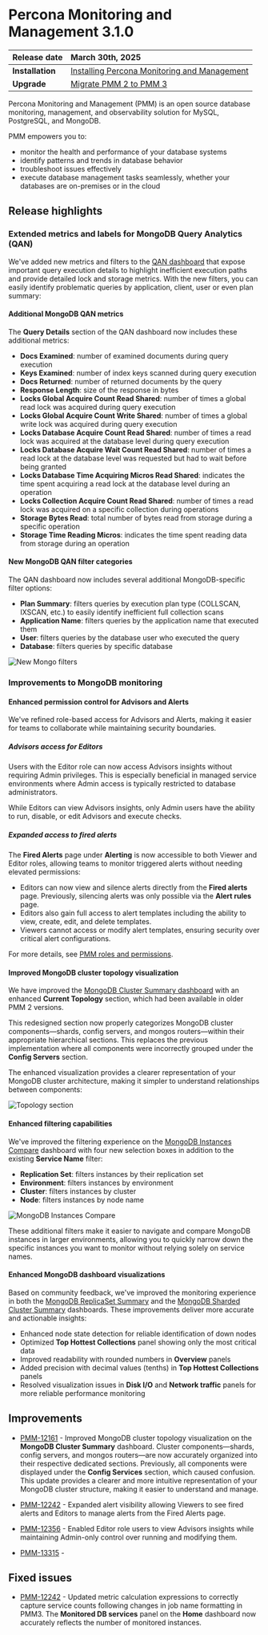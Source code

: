 # Percona Monitoring and Management 3.1.0 

| **Release date** | March 30th, 2025                                                                                  |
| ----------------- | :---------------------------------------------------------------------------------------------- |
| **Installation** | [Installing Percona Monitoring and Management](../quickstart/quickstart.md) |
| **Upgrade**| [Migrate PMM 2 to PMM 3](../pmm-upgrade/migrating_from_pmm_2.md)


Percona Monitoring and Management (PMM) is an open source database monitoring, management, and observability solution for MySQL, PostgreSQL, and MongoDB.

PMM empowers you to: 

- monitor the health and performance of your database systems
- identify patterns and trends in database behavior
- troubleshoot issues effectively
- execute database management tasks seamlessly, whether your databases are on-premises or in the cloud

## Release highlights

### Extended metrics and labels for MongoDB Query Analytics (QAN)

We've added new metrics and filters to the [QAN dashboard](../use/qan/index.md) that expose important query execution details to highlight inefficient execution paths and provide detailed lock and storage metrics. With the new filters, you can easily identify problematic queries by application, client, user or even plan summary:

#### Additional MongoDB QAN metrics
The **Query Details** section of the QAN dashboard now includes these additional metrics:

- **Docs Examined**: number of examined documents during query execution
- **Keys Examined**: number of index keys scanned during query execution
- **Docs Returned**: number of returned documents by the query
- **Response Length**: size of the response in bytes
- **Locks Global Acquire Count Read Shared**: number of times a global read lock was acquired during query execution
- **Locks Global Acquire Count Write Shared**: number of times a global write lock was acquired during query execution
- **Locks Database Acquire Count Read Shared**: number of times a read lock was acquired at the database level during query execution
- **Locks Database Acquire Wait Count Read Shared**: number of times a read lock at the database level was requested but had to wait before being granted
- **Locks Database Time Acquiring Micros Read Shared**: indicates the time spent acquiring a read lock at the database level during an operation
- **Locks Collection Acquire Count Read Shared**: number of times a read lock was acquired on a specific collection during operations
- **Storage Bytes Read**: total number of bytes read from storage during a specific operation
- **Storage Time Reading Micros**: indicates the time spent reading data from storage during an operation

#### New MongoDB QAN filter categories

The QAN dashboard now includes several additional MongoDB-specific filter options:

- **Plan Summary**: filters queries by execution plan type (COLLSCAN, IXSCAN, etc.) to easily identify inefficient full collection scans
- **Application Name**: filters queries by the application name that executed them
- **User**: filters queries by the database user who executed the query
- **Database**: filters queries by specific database

![New Mongo filters](../images/MongoFiltersQAN.png) 

### Improvements to MongoDB monitoring
#### Enhanced permission control for Advisors and Alerts

We've refined role-based access for Advisors and Alerts, making it easier for teams to collaborate while maintaining security boundaries.

##### Advisors access for Editors

Users with the Editor role can now access Advisors insights without requiring Admin privileges. This is especially beneficial in managed service environments where Admin access is typically restricted to database administrators.

While Editors can view Advisors insights, only Admin users have the ability to run, disable, or edit Advisors and execute checks.

##### Expanded access to fired alerts

The **Fired Alerts** page under **Alerting** is now accessible to both Viewer and Editor roles, allowing teams to monitor triggered alerts without needing elevated permissions:

- Editors can now view and silence alerts directly from the **Fired alerts** page. Previously, silencing alerts was only possible via the **Alert rules** page.
- Editors also gain full access to alert templates including the ability to view, create, edit, and delete templates.
- Viewers cannot access or modify alert templates, ensuring security over critical alert configurations.

For more details, see [PMM roles and permissions](../admin/roles/index.md).

#### Improved MongoDB cluster topology visualization

We have improved the [MongoDB Cluster Summary dashboard](../reference/dashboards/dashboard-mongodb-cluster-summary.md) with an enhanced **Current Topology** section, which had been available in older PMM 2 versions.

This redesigned section now properly categorizes MongoDB cluster components—shards, config servers, and mongos routers—within their appropriate hierarchical sections. This replaces the previous implementation where all components were incorrectly grouped under the **Config Servers** section.

The enhanced visualization provides a clearer representation of your MongoDB cluster architecture, making it simpler to understand relationships between components:

![Topology section](../images/Topology.png)

#### Enhanced filtering capabilities 
We've improved the filtering experience on the [MongoDB Instances Compare](../reference/dashboards/dashboard-mongodb-instances-compare.md) dashboard with four new selection boxes in addition to the existing **Service Name** filter:

- **Replication Set**: filters instances by their replication set
- **Environment**: filters instances by environment
- **Cluster**: filters instances by cluster
- **Node**: filters instances by node name

![MongoDB Instances Compare](../images/New_Filters.png)

These additional filters make it easier to navigate and compare MongoDB instances in larger environments, allowing you to quickly narrow down the specific instances you want to monitor without relying solely on service names.

#### Enhanced MongoDB dashboard visualizations
Based on community feedback, we've improved the monitoring experience in both the [MongoDB ReplicaSet Summary](../reference/dashboards/dashboard-mongodb-replset-summary.md) and the [MongoDB Sharded Cluster Summary](../reference/dashboards/dashboard-mongodb-cluster-summary.md) dashboards. These improvements deliver more accurate and actionable insights:

- Enhanced node state detection for reliable identification of down nodes
- Optimized **Top Hottest Collections** panel showing only the most critical data
- Improved readability with rounded numbers in **Overview** panels
- Added precision with decimal values (tenths) in **Top Hottest Collections** panels
- Resolved visualization issues in **Disk I/O** and **Network traffic** panels for more reliable performance monitoring

## Improvements

- [PMM-12161](https://perconadev.atlassian.net/browse/PMM-12161) - Improved MongoDB cluster topology visualization on the **MongoDB Cluster Summary** dashboard. Cluster components—shards, config servers, and mongos routers—are now accurately organized into their respective dedicated sections. Previously, all components were displayed under the **Config Services** section, which caused confusion. This update provides a clearer and more intuitive representation of your MongoDB cluster structure, making it easier to understand and manage.

- [PMM-12242](https://perconadev.atlassian.net/browse/PMM-12242) - Expanded alert visibility allowing Viewers to see fired alerts and Editors to manage alerts from the Fired Alerts page.

- [PMM-12356](https://perconadev.atlassian.net/browse/PMM-12356) - Enabled Editor role users to view Advisors insights while maintaining Admin-only control over running and modifying them.

- [PMM-13315](https://perconadev.atlassian.net/browse/PMM-13315) - 


## Fixed issues
- [PMM-12242](https://perconadev.atlassian.net/browse/PMM-13770) -  Updated metric calculation expressions to correctly capture service counts following changes in job name formatting in PMM3. The **Monitored DB services** panel on the **Home** dashboard now accurately reflects the number of monitored instances.
